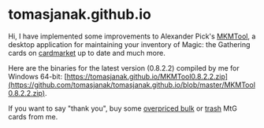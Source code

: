 # tomasjanak.github.io

Hi, I have implemented some improvements to Alexander Pick's [MKMTool](https://github.com/alexander-pick/MKMTool), a desktop application for maintaining your inventory of Magic: the Gathering cards on [cardmarket](https://www.cardmarket.com) up to date and much more.

Here are the binaries for the latest version (0.8.2.2) compiled by me for Windows 64-bit: [https://tomasjanak.github.io/MKMTool0.8.2.2.zip](https://github.com/tomasjanak/tomasjanak.github.io/blob/master/MKMTool0.8.2.2.zip).

If you want to say "thank you", buy some [overpriced bulk](https://www.cardmarket.com/en/Magic/MainPage/browseUserProducts?idCategory=1&idUser=937796&resultsPage=0&idLanguage=0&isFoil=0&isSigned=0&isPlayset=0&isAltered=0&maxPrice=0.15) or [trash](https://www.cardmarket.com/en/Magic/MainPage/browseUserProducts?idCategory=1&idUser=937796&resultsPage=0&idLanguage=0&condition_uneq=%3E%3D&condition=LP&isFoil=0&isSigned=0&isPlayset=0&isAltered=0) MtG cards from me.